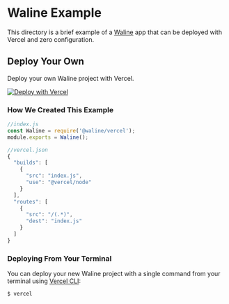 

# Waline Example

This directory is a brief example of a [Waline](https://waline.js.org/) app that can be deployed with Vercel and zero configuration.

## Deploy Your Own

Deploy your own Waline project with Vercel.

[![Deploy with Vercel](https://vercel.com/button)](https://vercel.com/import/project?template=https://github.com/lizheming/waline/tree/master/example)

### How We Created This Example

```js
//index.js
const Waline = require('@waline/vercel');
module.exports = Waline();

//vercel.json
{
  "builds": [
    {
      "src": "index.js",
      "use": "@vercel/node"
    }
  ],
  "routes": [
    {
      "src": "/(.*)",
      "dest": "index.js"
    }
  ]
}
```

### Deploying From Your Terminal

You can deploy your new Waline project with a single command from your terminal using [Vercel CLI](https://vercel.com/download):

```shell
$ vercel
```
 
